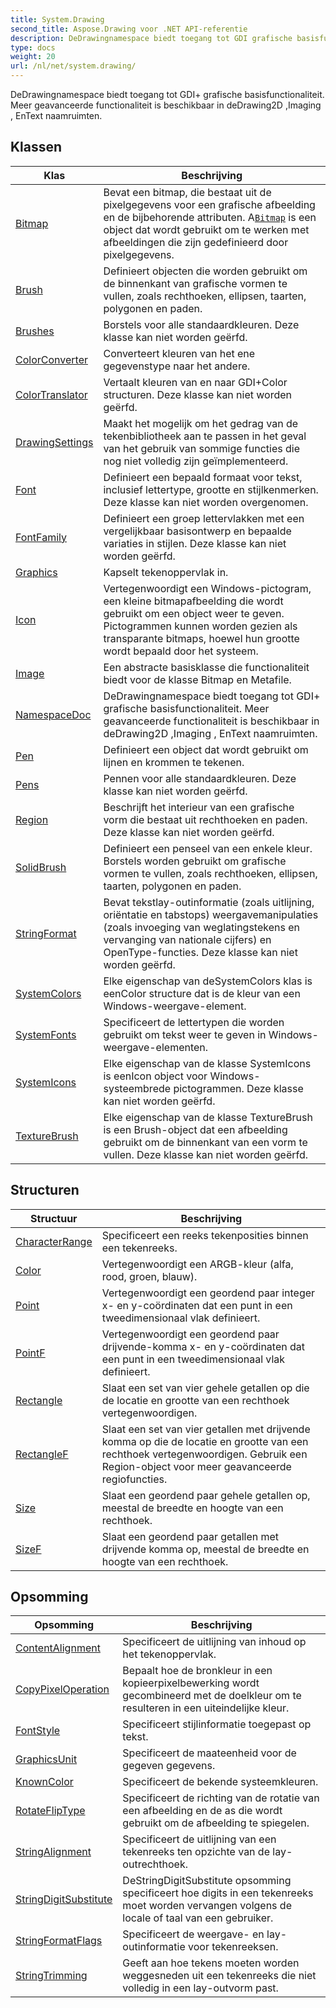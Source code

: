 ```yaml
---
title: System.Drawing
second_title: Aspose.Drawing voor .NET API-referentie
description: DeDrawingnamespace biedt toegang tot GDI grafische basisfunctionaliteit. Meer geavanceerde functionaliteit is beschikbaar in deDrawing2D Imaging  EnText naamruimten.
type: docs
weight: 20
url: /nl/net/system.drawing/
---
```

DeDrawingnamespace biedt toegang tot GDI+ grafische basisfunctionaliteit. Meer geavanceerde functionaliteit is beschikbaar in deDrawing2D ,Imaging , EnText naamruimten.

## Klassen

| Klas | Beschrijving |
| --- | --- |
| [Bitmap](./bitmap/) | Bevat een bitmap, die bestaat uit de pixelgegevens voor een grafische afbeelding en de bijbehorende attributen. A[`Bitmap`](../system.drawing/bitmap/) is een object dat wordt gebruikt om te werken met afbeeldingen die zijn gedefinieerd door pixelgegevens. |
| [Brush](./brush/) | Definieert objecten die worden gebruikt om de binnenkant van grafische vormen te vullen, zoals rechthoeken, ellipsen, taarten, polygonen en paden. |
| [Brushes](./brushes/) | Borstels voor alle standaardkleuren. Deze klasse kan niet worden geërfd. |
| [ColorConverter](./colorconverter/) | Converteert kleuren van het ene gegevenstype naar het andere. |
| [ColorTranslator](./colortranslator/) | Vertaalt kleuren van en naar GDI+Color structuren. Deze klasse kan niet worden geërfd. |
| [DrawingSettings](./drawingsettings/) | Maakt het mogelijk om het gedrag van de tekenbibliotheek aan te passen in het geval van het gebruik van sommige functies die nog niet volledig zijn geïmplementeerd. |
| [Font](./font/) | Definieert een bepaald formaat voor tekst, inclusief lettertype, grootte en stijlkenmerken. Deze klasse kan niet worden overgenomen. |
| [FontFamily](./fontfamily/) | Definieert een groep lettervlakken met een vergelijkbaar basisontwerp en bepaalde variaties in stijlen. Deze klasse kan niet worden geërfd. |
| [Graphics](./graphics/) | Kapselt tekenoppervlak in. |
| [Icon](./icon/) | Vertegenwoordigt een Windows-pictogram, een kleine bitmapafbeelding die wordt gebruikt om een object weer te geven. Pictogrammen kunnen worden gezien als transparante bitmaps, hoewel hun grootte wordt bepaald door het systeem. |
| [Image](./image/) | Een abstracte basisklasse die functionaliteit biedt voor de klasse Bitmap en Metafile. |
| [NamespaceDoc](./namespacedoc/) | DeDrawingnamespace biedt toegang tot GDI+ grafische basisfunctionaliteit. Meer geavanceerde functionaliteit is beschikbaar in deDrawing2D ,Imaging , EnText naamruimten. |
| [Pen](./pen/) | Definieert een object dat wordt gebruikt om lijnen en krommen te tekenen. |
| [Pens](./pens/) | Pennen voor alle standaardkleuren. Deze klasse kan niet worden geërfd. |
| [Region](./region/) | Beschrijft het interieur van een grafische vorm die bestaat uit rechthoeken en paden. Deze klasse kan niet worden geërfd. |
| [SolidBrush](./solidbrush/) | Definieert een penseel van een enkele kleur. Borstels worden gebruikt om grafische vormen te vullen, zoals rechthoeken, ellipsen, taarten, polygonen en paden. |
| [StringFormat](./stringformat/) | Bevat tekstlay-outinformatie (zoals uitlijning, oriëntatie en tabstops) weergavemanipulaties (zoals invoeging van weglatingstekens en vervanging van nationale cijfers) en OpenType-functies. Deze klasse kan niet worden geërfd. |
| [SystemColors](./systemcolors/) | Elke eigenschap van deSystemColors klas is eenColor structure dat is de kleur van een Windows-weergave-element. |
| [SystemFonts](./systemfonts/) | Specificeert de lettertypen die worden gebruikt om tekst weer te geven in Windows-weergave-elementen. |
| [SystemIcons](./systemicons/) | Elke eigenschap van de klasse SystemIcons is eenIcon object voor Windows-systeembrede pictogrammen. Deze klasse kan niet worden geërfd. |
| [TextureBrush](./texturebrush/) | Elke eigenschap van de klasse TextureBrush is een Brush-object dat een afbeelding gebruikt om de binnenkant van een vorm te vullen. Deze klasse kan niet worden geërfd. |
## Structuren

| Structuur | Beschrijving |
| --- | --- |
| [CharacterRange](./characterrange/) | Specificeert een reeks tekenposities binnen een tekenreeks. |
| [Color](./color/) | Vertegenwoordigt een ARGB-kleur (alfa, rood, groen, blauw). |
| [Point](./point/) | Vertegenwoordigt een geordend paar integer x- en y-coördinaten dat een punt in een tweedimensionaal vlak definieert. |
| [PointF](./pointf/) | Vertegenwoordigt een geordend paar drijvende-komma x- en y-coördinaten dat een punt in een tweedimensionaal vlak definieert. |
| [Rectangle](./rectangle/) | Slaat een set van vier gehele getallen op die de locatie en grootte van een rechthoek vertegenwoordigen. |
| [RectangleF](./rectanglef/) | Slaat een set van vier getallen met drijvende komma op die de locatie en grootte van een rechthoek vertegenwoordigen. Gebruik een Region-object voor meer geavanceerde regiofuncties. |
| [Size](./size/) | Slaat een geordend paar gehele getallen op, meestal de breedte en hoogte van een rechthoek. |
| [SizeF](./sizef/) | Slaat een geordend paar getallen met drijvende komma op, meestal de breedte en hoogte van een rechthoek. |
## Opsomming

| Opsomming | Beschrijving |
| --- | --- |
| [ContentAlignment](./contentalignment/) | Specificeert de uitlijning van inhoud op het tekenoppervlak. |
| [CopyPixelOperation](./copypixeloperation/) | Bepaalt hoe de bronkleur in een kopieerpixelbewerking wordt gecombineerd met de doelkleur om te resulteren in een uiteindelijke kleur. |
| [FontStyle](./fontstyle/) | Specificeert stijlinformatie toegepast op tekst. |
| [GraphicsUnit](./graphicsunit/) | Specificeert de maateenheid voor de gegeven gegevens. |
| [KnownColor](./knowncolor/) | Specificeert de bekende systeemkleuren. |
| [RotateFlipType](./rotatefliptype/) | Specificeert de richting van de rotatie van een afbeelding en de as die wordt gebruikt om de afbeelding te spiegelen. |
| [StringAlignment](./stringalignment/) | Specificeert de uitlijning van een tekenreeks ten opzichte van de lay-outrechthoek. |
| [StringDigitSubstitute](./stringdigitsubstitute/) | DeStringDigitSubstitute opsomming specificeert hoe digits in een tekenreeks moet worden vervangen volgens de locale of taal van een gebruiker. |
| [StringFormatFlags](./stringformatflags/) | Specificeert de weergave- en lay-outinformatie voor tekenreeksen. |
| [StringTrimming](./stringtrimming/) | Geeft aan hoe tekens moeten worden weggesneden uit een tekenreeks die niet volledig in een lay-outvorm past. |


